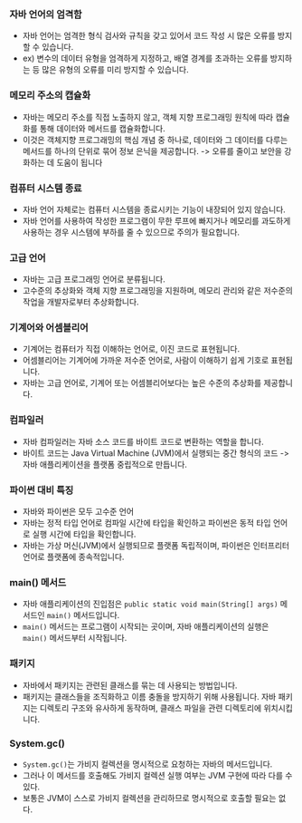 ### 자바 언어의 엄격함
* 자바 언어는 엄격한 형식 검사와 규칙을 갖고 있어서 코드 작성 시 많은 오류를 방지할 수 있습니다.
* ex) 변수의 데이터 유형을 엄격하게 지정하고, 배열 경계를 초과하는 오류를 방지하는 등 많은 유형의 오류를 미리 방지할 수 있습니다.

### 메모리 주소의 캡슐화
* 자바는 메모리 주소를 직접 노출하지 않고, 객체 지향 프로그래밍 원칙에 따라 캡슐화를 통해 데이터와 메서드를 캡슐화합니다. 
* 이것은 객체지향 프로그래밍의 핵심 개념 중 하나로, 데이터와 그 데이터를 다루는 메서드를 하나의 단위로 묶어 정보 은닉을 제공합니다. 
-> 오류를 줄이고 보안을 강화하는 데 도움이 됩니다

### 컴퓨터 시스템 종료
* 자바 언어 자체로는 컴퓨터 시스템을 종료시키는 기능이 내장되어 있지 않습니다. 
* 자바 언어를 사용하여 작성한 프로그램이 무한 루프에 빠지거나 메모리를 과도하게 사용하는 경우 시스템에 부하를 줄 수 있으므로 주의가 필요합니다.

### 고급 언어
* 자바는 고급 프로그래밍 언어로 분류됩니다. 
* 고수준의 추상화와 객체 지향 프로그래밍을 지원하며, 메모리 관리와 같은 저수준의 작업을 개발자로부터 추상화합니다.

### 기계어와 어셈블리어
* 기계어는 컴퓨터가 직접 이해하는 언어로, 이진 코드로 표현됩니다.
* 어셈블리어는 기계어에 가까운 저수준 언어로, 사람이 이해하기 쉽게 기호로 표현됩니다.
* 자바는 고급 언어로, 기계어 또는 어셈블리어보다는 높은 수준의 추상화를 제공합니다.

### 컴파일러
* 자바 컴파일러는 자바 소스 코드를 바이트 코드로 변환하는 역할을 합니다.
* 바이트 코드는 Java Virtual Machine (JVM)에서 실행되는 중간 형식의 코드 -> 자바 애플리케이션을 플랫폼 중립적으로 만듭니다.

### 파이썬 대비 특징
* 자바와 파이썬은 모두 고수준 언어
* 자바는 정적 타입 언어로 컴파일 시간에 타입을 확인하고 파이썬은 동적 타입 언어로 실행 시간에 타입을 확인합니다. 
* 자바는 가상 머신(JVM)에서 실행되므로 플랫폼 독립적이며, 파이썬은 인터프리터 언어로 플랫폼에 종속적입니다.

### main() 메서드
* 자바 애플리케이션의 진입점은 `public static void main(String[] args)` 메서드인 `main()` 메서드입니다.
* `main()` 메서드는 프로그램이 시작되는 곳이며, 자바 애플리케이션의 실행은 `main()` 메서드부터 시작됩니다.

### 패키지
* 자바에서 패키지는 관련된 클래스를 묶는 데 사용되는 방법입니다. 
* 패키지는 클래스들을 조직화하고 이름 충돌을 방지하기 위해 사용됩니다. 자바 패키지는 디렉토리 구조와 유사하게 동작하며, 클래스 파일을 관련 디렉토리에 위치시킵니다.

### System.gc()
* `System.gc()`는 가비지 컬렉션을 명시적으로 요청하는 자바의 메서드입니다. 
* 그러나 이 메서드를 호출해도 가비지 컬렉션 실행 여부는 JVM 구현에 따라 다를 수 있다.
* 보통은 JVM이 스스로 가비지 컬렉션을 관리하므로 명시적으로 호출할 필요는 없다.